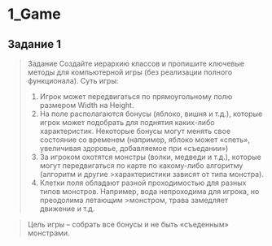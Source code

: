 1_Game
========================
Задание 1
-------------------------
>Задание
>Создайте иерархию классов и пропишите ключевые методы для компьютерной игры (без реализации полного функционала). 
>Суть игры:
>1.	Игрок может передвигаться по прямоугольному полю размером Width на Height. 
>2.	На поле располагаются бонусы (яблоко, вишня и т.д.), которые игрок может подобрать для поднятия каких-либо характеристик. Некоторые бонусы могут менять свое состояние со временем (например, яблоко может «спеть», увеличивая здоровье, добавляемое при «съедании»)
>3.	За игроком охотятся монстры (волки, медведи и т.д.), которые могут передвигаться по карте по какому-либо алгоритму (алгоритм и другие >характеристики зависят от типа монстра).
>4.	Клетки поля обладают разной проходимостью для разных типов монстров. Например, вода непроходима для игрока, но преодолима летающим >монстром, трава замедляет движение и т.д.

>Цель игры – собрать все бонусы и не быть «съеденным» монстрами.
